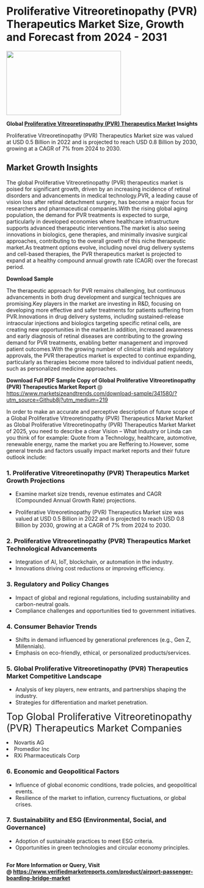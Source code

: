 <H1>Proliferative Vitreoretinopathy (PVR) Therapeutics Market Size, Growth and Forecast from 2024 - 2031</H1><img class="aligncenter size-medium wp-image-584254" src="https://thirdeyenews.in/wp-content/uploads/2024/09/Global-Market-Research-300x168.jpeg" alt="" width="300" height="168" /><p><strong>Global&nbsp;<a href="https://www.marketsizeandtrends.com/download-sample/341580/?utm_source=Github8j?utm_medium=219">Proliferative Vitreoretinopathy (PVR) Therapeutics Market</a> Insights</strong></p><p>Proliferative Vitreoretinopathy (PVR) Therapeutics Market size was valued at USD 0.5 Billion in 2022 and is projected to reach USD 0.8 Billion by 2030, growing at a CAGR of 7% from 2024 to 2030.</p><p><h2>Market Growth Insights</h2> <p>The global Proliferative Vitreoretinopathy (PVR) therapeutics market is poised for significant growth, driven by an increasing incidence of retinal disorders and advancements in medical technology.PVR, a leading cause of vision loss after retinal detachment surgery, has become a major focus for researchers and pharmaceutical companies.With the rising global aging population, the demand for PVR treatments is expected to surge, particularly in developed economies where healthcare infrastructure supports advanced therapeutic interventions.The market is also seeing innovations in biologics, gene therapies, and minimally invasive surgical approaches, contributing to the overall growth of this niche therapeutic market.As treatment options evolve, including novel drug delivery systems and cell-based therapies, the PVR therapeutics market is projected to expand at a healthy compound annual growth rate (CAGR) over the forecast period.</p> <p><strong>Download Sample</strong></p> <p>The therapeutic approach for PVR remains challenging, but continuous advancements in both drug development and surgical techniques are promising.Key players in the market are investing in R&D, focusing on developing more effective and safer treatments for patients suffering from PVR.Innovations in drug delivery systems, including sustained-release intraocular injections and biologics targeting specific retinal cells, are creating new opportunities in the market.In addition, increased awareness and early diagnosis of retinal diseases are contributing to the growing demand for PVR treatments, enabling better management and improved patient outcomes.With the growing number of clinical trials and regulatory approvals, the PVR therapeutics market is expected to continue expanding, particularly as therapies become more tailored to individual patient needs, such as personalized medicine approaches.<p><span class=""><strong>Download Full PDF Sample Copy of Global Proliferative Vitreoretinopathy (PVR) Therapeutics Market Report</strong> @ <a href="https://www.marketsizeandtrends.com/download-sample/341580/?utm_source=Github8j?utm_medium=219" target="_blank">https://www.marketsizeandtrends.com/download-sample/341580/?utm_source=Github8j?utm_medium=219</a></span></p><p>In order to make an accurate and perceptive description of future scope of a Global&nbsp;Proliferative Vitreoretinopathy (PVR) Therapeutics Market Market as Global&nbsp;Proliferative Vitreoretinopathy (PVR) Therapeutics Market Market of 2025, you need to describe a clear Vision &ndash; What Industry or Linda can you think of for example: Quote from a Technology, healthcare, automotive, renewable energy, name the market you are Reffering to.However, some general trends and factors usually impact market reports and their future outlook include:</p><h3>1.&nbsp;<strong>Proliferative Vitreoretinopathy (PVR) Therapeutics Market Growth Projections</strong></h3><ul><li>Examine market size trends, revenue estimates and CAGR (Compounded Annual Growth Rate) projections.</li><li><p>Proliferative Vitreoretinopathy (PVR) Therapeutics Market size was valued at USD 0.5 Billion in 2022 and is projected to reach USD 0.8 Billion by 2030, growing at a CAGR of 7% from 2024 to 2030.</p></li></ul><h3>2.&nbsp;<strong>Proliferative Vitreoretinopathy (PVR) Therapeutics Market Technological Advancements</strong></h3><ul><li>Integration of AI, IoT, blockchain, or automation in the industry.</li><li>Innovations driving cost reductions or improving efficiency.</li></ul><h3>3.&nbsp;<strong>Regulatory and Policy Changes</strong></h3><ul><li>Impact of global and regional regulations, including sustainability and carbon-neutral goals.</li><li>Compliance challenges and opportunities tied to government initiatives.</li></ul><h3>4.&nbsp;<strong>Consumer Behavior Trends</strong></h3><ul><li>Shifts in demand influenced by generational preferences (e.g., Gen Z, Millennials).</li><li>Emphasis on eco-friendly, ethical, or personalized products/services.</li></ul><h3>5.&nbsp;<strong>Global Proliferative Vitreoretinopathy (PVR) Therapeutics Market Competitive Landscape</strong></h3><ul><li>Analysis of key players, new entrants, and partnerships shaping the industry.</li><li>Strategies for differentiation and market penetration.</li></ul><p data-pm-slice="1 1 []"><span style="color: inherit; font-family: inherit; font-size: 25px;">Top Global Proliferative Vitreoretinopathy (PVR) Therapeutics Market Companies</span></p><div class="" data-test-id=""><p><li>Novartis AG</li><li> Promedior Inc</li><li> RXi Pharmaceuticals Corp</li></p></div><h3>6.&nbsp;<strong>Economic and Geopolitical Factors</strong></h3><ul><li>Influence of global economic conditions, trade policies, and geopolitical events.</li><li>Resilience of the market to inflation, currency fluctuations, or global crises.</li></ul><h3>7.&nbsp;<strong>Sustainability and ESG (Environmental, Social, and Governance)</strong></h3><ul><li>Adoption of sustainable practices to meet ESG criteria.</li><li>Opportunities in green technologies and circular economy principles.</li></ul><h2><strong style="font-size: 14px;">For More Information or Query, Visit @&nbsp;</strong><a style="background-color: #ffffff; font-size: 14px;" href="https://www.marketsizeandtrends.com/report/proliferative-vitreoretinopathy-pvr-therapeutics-market/" target="_blank">https://www.verifiedmarketreports.com/product/airport-passenger-boarding-bridge-market</a></h2>